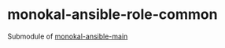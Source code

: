 # monokal-ansible-role-common
Submodule of [monokal-ansible-main](https://github.com/monokal/monokal-ansible-main)

